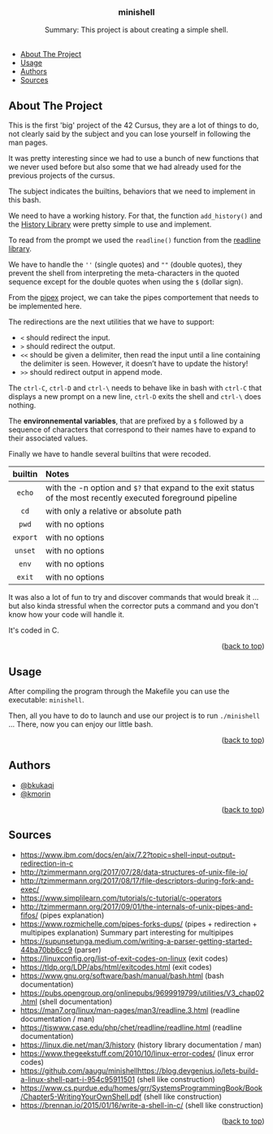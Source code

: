 <a name="readme-top"></a>

<!-- PROJECT LOGO -->
<div align="center">

<h3 align="center">minishell</h3>

  <p align="center">
    Summary:
    This project is about creating a simple shell.
    <br />
    <br />
  </p>
</div>

<!-- TABLE OF CONTENTS -->

- [About The Project](#about-the-project)
- [Usage](#usage)
- [Authors](#authors)
- [Sources](#sources)

<!-- ABOUT THE PROJECT -->
## About The Project

This is the first 'big' project of the 42 Cursus, they are a lot of things to do, not clearly said by the subject and you can lose yourself in following the man pages.

It was pretty interesting since we had to use a bunch of new functions that we never used before but also some that we had already used for the previous projects of the cursus.

The subject indicates the builtins, behaviors that we need to implement in this bash.

We need to have a working history. For that, the function `add_history()` and the [History Library](https://linux.die.net/man/3/history) were pretty simple to use and implement.

To read from the prompt we used the `readline()` function from the [readline library](https://man7.org/linux/man-pages/man3/readline.3.html).

We have to handle the `''` (single quotes) and `""` (double quotes), they prevent the shell from interpreting the meta-characters in the quoted sequence except for the double quotes when using the `$` (dollar sign).

From the [pipex](https://github.com/Killian-Morin/42-pipex) project, we can take the pipes comportement that needs to be implemented here.

The redirections are the next utilities that we have to support:
  - `<` should redirect the input.
  - `>` should redirect the output.
  - `<<` should be given a delimiter, then read the input until a line containing the delimiter is seen. However, it doesn’t have to update the history!
  - `>>` should redirect output in append mode.

The `ctrl-C`, `ctrl-D` and `ctrl-\` needs to behave like in bash with `ctrl-C` that displays a new prompt on a new line, `ctrl-D` exits the shell and `ctrl-\` does nothing.

The **environnemental variables**, that are prefixed by a `$` followed by a sequence of characters that correspond to their names have to expand to their associated values.

Finally we have to handle several builtins that were recoded.

| builtin | Notes |
|:---------:|:-------------|
| `echo` | with the -n option and `$?` that expand to the exit status of the most recently executed foreground pipeline |
| `cd` | with only a relative or absolute path |
| `pwd` | with no options |
| `export` | with no options |
| `unset` | with no options |
| `env` | with no options |
| `exit` | with no options |

It was also a lot of fun to try and discover commands that would break it ... but also kinda stressful when the corrector puts a command and you don't know how your code will handle it.

It's coded in C.

<p align="right">(<a href="#readme-top">back to top</a>)</p>

<!-- USAGE -->
## Usage

After compiling the program through the Makefile you can use the executable: `minishell`.

Then, all you have to do to launch and use our project is to run `./minishell` ... There, now you can enjoy our little bash.

<p align="right">(<a href="#readme-top">back to top</a>)</p>

<!-- Authors -->
## Authors

* [@bkukaqi](https://github.com/Rimble5)
* [@kmorin](https://github.com/Killian-Morin)

<p align="right">(<a href="#readme-top">back to top</a>)</p>

<!-- SOURCES -->
## Sources

* https://www.ibm.com/docs/en/aix/7.2?topic=shell-input-output-redirection-in-c
* http://tzimmermann.org/2017/07/28/data-structures-of-unix-file-io/
* http://tzimmermann.org/2017/08/17/file-descriptors-during-fork-and-exec/
* https://www.simplilearn.com/tutorials/c-tutorial/c-operators
* http://tzimmermann.org/2017/09/01/the-internals-of-unix-pipes-and-fifos/ (pipes explanation)
* https://www.rozmichelle.com/pipes-forks-dups/ (pipes + redirection + multipipes explanation) Summary part interesting for multipipes
* https://supunsetunga.medium.com/writing-a-parser-getting-started-44ba70bb6cc9 (parser)
* https://linuxconfig.org/list-of-exit-codes-on-linux (exit codes)
* https://tldp.org/LDP/abs/html/exitcodes.html (exit codes)
* https://www.gnu.org/software/bash/manual/bash.html (bash documentation)
* https://pubs.opengroup.org/onlinepubs/9699919799/utilities/V3_chap02.html (shell documentation)
* https://man7.org/linux/man-pages/man3/readline.3.html (readline documentation / man)
* https://tiswww.case.edu/php/chet/readline/readline.html (readline documentation)
* https://linux.die.net/man/3/history (history library documentation / man)
* https://www.thegeekstuff.com/2010/10/linux-error-codes/ (linux error codes)
* https://github.com/aaugu/minishellhttps://blog.devgenius.io/lets-build-a-linux-shell-part-i-954c95911501 (shell like construction)
* https://www.cs.purdue.edu/homes/grr/SystemsProgrammingBook/Book/Chapter5-WritingYourOwnShell.pdf (shell like construction)
* https://brennan.io/2015/01/16/write-a-shell-in-c/ (shell like construction)

<p align="right">(<a href="#readme-top">back to top</a>)</p>
